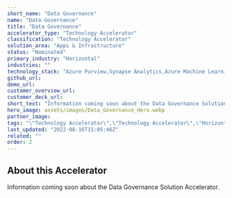 ```yaml
---
short_name: "Data Governance"
name: "Data Governance"
title: "Data Governance"
accelerator_type: "Technology Accelerator"
classification: "Technology Accelerator"
solution_area: "Apps & Infrastructure"
status: "Nominated"
primary_industry: "Horizontal"
industries: ""
technology_stack: "Azure Purview,Synapse Analytics,Azure Machine Learning"
github_url: 
demo_url: 
customer_overview_url: 
customer_deck_url: 
short_text: "Information coming soon about the Data Governance Solution Accelerator."
hero_image: assets/images/Data_Governance_Hero.webp
partner_image: 
tags: "\"Technology Accelerator\",\"Technology Accelerator\",\"Horizontal\",\"Azure Purview\",\"Synapse Analytics\",\"Azure Machine Learning\",\"Apps & Infrastructure\",\"Nominated\""
last_updated: "2022-08-16T15:05:46Z"
related: ""
order: 2
---
```

## About this Accelerator

Information coming soon about the Data Governance Solution Accelerator.